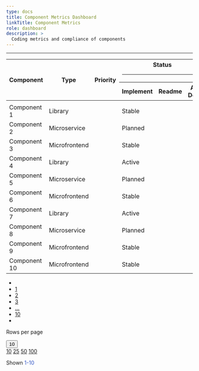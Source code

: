 ```yaml
---
type: docs
title: Component Metrics Dashboard
linkTitle: Component Metrics
role: dashboard
description: >
  Coding metrics and compliance of components
---
```


<div class="table-responsive pr-3 pl-3">
<hr class="m-0 mb-3">
<table class="generated-table table table-hover">
    <thead>
      <tr>
        <th scope="col" rowspan="2">Component</th>
        <th scope="col" rowspan="2">Type</th>
        <th scope="col" rowspan="2">Priority</th>
        <th colspan="3">
          Status
          <hr class="mb-0">
        </th>
        <th colspan="4">
          Metrics
          <hr class="mb-0">
        </th>
      </tr>
      <tr>
        <th scope="col">Implement</th>
        <th scope="col">Readme</th>
        <th scope="col">API Docs</th>
        <th scope="col">Source (KLOC)</th>
        <th scope="col">Test (KLOC)</th>
        <th scope="col">Compliance</th>
        <th scope="col">Covarage</th>
      </tr>
    </thead>
    <tbody>
      <tr>
        <td class="m-0"></td>
      </tr>
      <tr>
        <td>Component 1</td>
        <td>Library</td>
        <td class="hight-icon"></td>
        <td>Stable</td>
        <td class="yes-icon"></td>
        <td class="no-icon"></td>
        <td class="yes-icon">12</td>
        <td class="yes-icon">5</td>
        <td class="no-icon">10</td>
        <td class="warning-icon">60</td>
      </tr>
      <tr>
        <td>Component 2</td>
        <td>Microservice</td>
        <td class="medium-icon"></td>
        <td>Planned</td>
        <td class="yes-icon"></td>
        <td class="no-icon"></td>
        <td class="yes-icon">12</td>
        <td class="yes-icon">5</td>
        <td class="no-icon">10</td>
        <td class="warning-icon">60</td>
      </tr>
      <tr>
        <td>Component 3</td>
        <td>Microfrontend</td>
        <td class="hight-icon"></td>
        <td>Stable</td>
        <td class="yes-icon"></td>
        <td class="no-icon"></td>
        <td class="yes-icon">12</td>
        <td class="yes-icon">5</td>
        <td class="no-icon">10</td>
        <td class="warning-icon">60</td>
      </tr>
      <tr>
        <td>Component 4</td>
        <td>Library</td>
        <td class="low-icon"></td>
        <td>Active</td>
        <td class="yes-icon"></td>
        <td class="no-icon"></td>
        <td class="yes-icon">12</td>
        <td class="yes-icon">5</td>
        <td class="no-icon">10</td>
        <td class="warning-icon">60</td>
      </tr>
      <tr>
        <td>Component 5</td>
        <td>Microservice</td>
        <td class="hight-icon"></td>
        <td>Planned</td>
        <td class="yes-icon"></td>
        <td class="no-icon"></td>
        <td class="yes-icon">12</td>
        <td class="yes-icon">5</td>
        <td class="no-icon">10</td>
        <td class="warning-icon">60</td>
      </tr>
      <tr>
        <td>Component 6</td>
        <td>Microfrontend</td>
        <td class="medium-icon"></td>
        <td>Stable</td>
        <td class="yes-icon"></td>
        <td class="no-icon"></td>
        <td class="yes-icon">12</td>
        <td class="yes-icon">5</td>
        <td class="no-icon">10</td>
        <td class="warning-icon">60</td>
      </tr>
      <tr>
        <td>Component 7</td>
        <td>Library</td>
        <td class="low-icon"></td>
        <td>Active</td>
        <td class="yes-icon"></td>
        <td class="no-icon"></td>
        <td class="yes-icon">12</td>
        <td class="yes-icon">5</td>
        <td class="no-icon">10</td>
        <td class="warning-icon">60</td>
      </tr>
      <tr>
        <td>Component 8</td>
        <td>Microservice</td>
        <td class="hight-icon"></td>
        <td>Planned</td>
        <td class="yes-icon"></td>
        <td class="no-icon"></td>
        <td class="yes-icon">12</td>
        <td class="yes-icon">5</td>
        <td class="no-icon">10</td>
        <td class="warning-icon">60</td>
      </tr>
      <tr>
        <td>Component 9</td>
        <td>Microfrontend</td>
        <td class="medium-icon"></td>
        <td>Stable</td>
        <td class="yes-icon"></td>
        <td class="no-icon"></td>
        <td class="yes-icon">12</td>
        <td class="yes-icon">5</td>
        <td class="no-icon">10</td>
        <td class="warning-icon">60</td>
      </tr>
      <tr>
        <td>Component 10</td>
        <td>Microfrontend</td>
        <td class="medium-icon"></td>
        <td>Stable</td>
        <td class="yes-icon"></td>
        <td class="no-icon"></td>
        <td class="yes-icon">12</td>
        <td class="yes-icon">5</td>
        <td class="no-icon">10</td>
        <td class="warning-icon">60</td>
      </tr>
    </tbody>
  </table>

<div class="row">
  
  <nav class="table-buttons col-sm-12 col-md-8" aria-label="Table pagination">
    <ul class="pagination">
      <li class="page-item">
        <a class="page-link" href="#" tabindex="-1" aria-disabled="true"><i class="fas fa-chevron-left"></i></a>
      </li>
      <li class="page-item active"><a class="page-link" href="#">1</a></li>
      <li class="page-item" aria-current="page">
        <a class="page-link" href="#">2</a>
      </li>
      <li class="page-item"><a class="page-link" href="#">3</a></li>
      <li class="page-item"><a class="page-link" href="#">...</a></li>
      <li class="page-item"><a class="page-link" href="#">10</a></li>
      <li class="page-item">
        <a class="page-link" href="#"><i class="fas fa-chevron-right"></i></a>
      </li>
    </ul>
  </nav>

  <div class="row col-sm-12 col-md-4 pl-sm-5">
    <p class="pt-2 pr-3">Rows per page</p>
    <div class="table-dropdown dropdown float-right">
    <button class="btn dropdown-toggle " type="button" id="dropdownMenuButton" data-toggle="dropdown"   aria-haspopup="true" aria-expanded="false">
      10
    </button>
    <div class="dropdown-menu" aria-labelledby="dropdownMenuButton">
      <a class="dropdown-item" href="#">10</a>
      <a class="dropdown-item" href="#">25</a>
      <a class="dropdown-item" href="#">50</a>
      <a class="dropdown-item" href="#">100</a>
    </div>
  </div>
  <p class="pl-4 pt-2">Shown <span style="color: #3357C6;">1-10</span></p>
  </div>
</div>
</div>